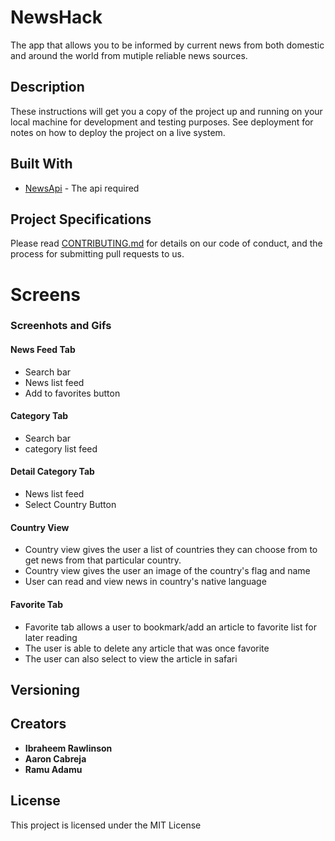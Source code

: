 # NewsHack

The app that allows you to be informed by current news from both domestic and around the world from mutiple reliable news sources.

## Description

These instructions will get you a copy of the project up and running on your local machine for development and testing purposes. See deployment for notes on how to deploy the project on a live system.


## Built With

* [NewsApi](https://newsapi.org/) - The api required

## Project Specifications

Please read [CONTRIBUTING.md](https://gist.github.com/PurpleBooth/b24679402957c63ec426) for details on our code of conduct, and the process for submitting pull requests to us.

# Screens
### Screenhots and Gifs
#### News Feed Tab
* Search bar
* News list feed 
* Add to favorites button
#### Category Tab
* Search bar
* category list feed 
#### Detail Category Tab
* News list feed
* Select Country Button
#### Country View
* Country view gives the user a list of countries they can choose from to get news from that particular country.
* Country view gives the user an image of the country's flag and name
* User can read and view news in country's native language 
#### Favorite Tab
* Favorite tab allows a user to bookmark/add an article to favorite list for later reading
* The user is able to delete any article that was once favorite
* The user can also select to view the article in safari
## Versioning


## Creators

* **Ibraheem Rawlinson**
* **Aaron Cabreja**
* **Ramu Adamu**

## License

This project is licensed under the MIT License 
